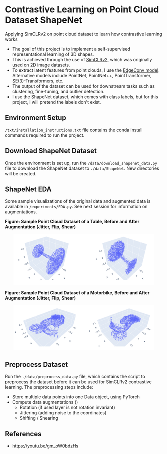 # Contrastive Learning on Point Cloud Dataset ShapeNet
Applying SimCLRv2 on point cloud dataset to learn how contrastive learning works

- The goal of this project is to implement a self-supervised representational learning of 3D shapes. 
- This is achieved through the use of [SimCLRv2](https://arxiv.org/abs/2002.05709), which was originally used on 2D image datasets. 
- To extract latent features from point clouds, I use the [EdgeConv model](https://arxiv.org/abs/1801.07829). Alternative models include PointNet, PointNet++, PointTransformer, SE(3)-Transformers, etc.
- The output of the dataset can be used for downstream tasks such as clustering, fine-tuning, and outlier detection.
- I use the ShapeNet dataset, which comes with class labels, but for this project, I will pretend the labels don't exist.

## Environment Setup
`/txt/installation_instructions.txt` file contains the conda install commands required to run the project.

## Download ShapeNet Dataset
Once the environment is set up, run the `/data/download_shapenet_data.py` file to download the ShapeNet dataset to `./data/ShapeNet`. New directories will be created.

## ShapeNet EDA
Some sample visualizations of the original data and augmented data is available in `/experiments/EDA.py`. See next session for information on augmentations.


**Figure: Sample Point Cloud Dataset of a Table, Before and After Augmentation (Jitter, Flip, Shear)**
<p align='center'>
    <img src='/README_imgs/Table.png' width='450' title='Point Cloud of Sample Table'>
</p>

**Figure: Sample Point Cloud Dataset of a Motorbike, Before and After Augmentation (Jitter, Flip, Shear)**
<p align='center'>
    <img src='/README_imgs/Motorbike.png' width='450' title='Point Cloud of Sample Motorbike'>
</p>

## Preprocess Dataset
Run the `./data/preprocess_data.py` file, which contains the script to preprocess the dataset before it can be used for SimCLRv2 contrastive learning. The preprocessing steps include:

- Store multiple data points into one Data object, using PyTorch
- Compute data augmentations ()
    - Rotation (if used layer is not rotation invariant)
    - Jittering (adding noise to the coordinates)
    - Shifting / Shearing


## References
- https://youtu.be/gm_oW0bdzHs